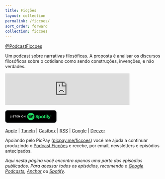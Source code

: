 ```yaml
---
title: Ficções
layout: collection
permalink: /ficcoes/
sort_order: forward
collection: ficcoes
---
```


<a href="https://twitter.com/PodcastFiccoes" class="btn btn--primary"><i class="fab fa-twitter"></i> @PodcastFiccoes</a>

Um podcast sobre narrativas filosóficas. A proposta é analisar os discursos filosóficos sobre o cotidiano como sendo construções, invenções, e não verdades.

<iframe src="https://anchor.fm/podcastficcoes/embed" height="102px" width="400px" frameborder="0" scrolling="no"></iframe>

[![Spotify](/assets/images/spotify.png)](https://open.spotify.com/show/1smphr2Sl3kHncMYB984rc?si=Ds7GV4oNQnGxsm-bxYvasA)

[Apple](https://podcasts.apple.com/br/podcast/fic%C3%A7%C3%B5es/id967600465?mt=2) | [TuneIn](https://tunein.com/podcasts/Culture/Fices-p610099/) | [Castbox](https://castbox.fm/channel/id2095392?country=br) | [RSS](https://anchor.fm/s/a9c85b0/podcast/rss) | [Google](https://podcasts.google.com/?feed=aHR0cHM6Ly9hbmNob3IuZm0vcy9hOWM4NWIwL3BvZGNhc3QvcnNz) | [Deezer](https://www.deezer.com/br/show/427722)

Apoiando pelo PicPay (<a href="https://picpay.me/ficcoes" target="_blank">picpay.me/ficcoes</a>) você me ajuda a continuar produzindo o [Podcast Ficções](https://open.spotify.com/show/1smphr2Sl3kHncMYB984rc?si=Ds7GV4oNQnGxsm-bxYvasA) e recebe, por email, newsletters e episódios antecipados.

*Aqui nesta página você encontra apenas uma parte dos episódios publicados. Para acessar todos os episódios, recomendo o [Google Podcasts](https://podcasts.google.com/?feed=aHR0cHM6Ly9hbmNob3IuZm0vcy9hOWM4NWIwL3BvZGNhc3QvcnNz), [Anchor](https://anchor.fm/podcastficcoes) ou [Spotify](https://open.spotify.com/show/1smphr2Sl3kHncMYB984rc?si=Ds7GV4oNQnGxsm-bxYvasA).*
